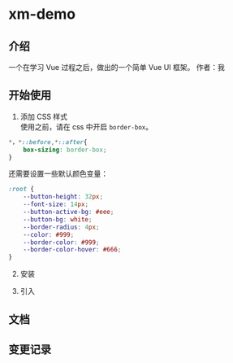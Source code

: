 # xm-demo
## 介绍
一个在学习 Vue 过程之后，做出的一个简单 Vue UI 框架。 
作者：我

## 开始使用

1. 添加 CSS 样式  
使用之前，请在 css 中开启 `border-box`。  
```css
*，*::before,*::after{
    box-sizing: border-box;
}
```
还需要设置一些默认颜色变量：
```css
:root {
    --button-height: 32px;
    --font-size: 14px;
    --button-active-bg: #eee;
    --button-bg: white;
    --border-radius: 4px;
    --color: #999;
    --border-color: #999;
    --border-color-hover: #666;
}
```
2. 安装

3. 引入


## 文档

## 变更记录



